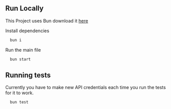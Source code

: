 ## Run Locally

This Project uses Bun download it [here](https://bun.sh/)

Install dependencies

```bash
  bun i
```

Run the main file

```bash
  bun start
```

## Running tests
Currently you have to make new API credentials each time you run the tests for it to work.

```bash
  bun test
```
